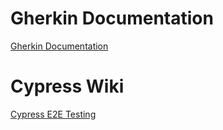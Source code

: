 # Gherkin Documentation
[Gherkin Documentation](https://cucumber.io/docs/gherkin/reference/)

# Cypress Wiki
[Cypress E2E Testing](https://docs.cypress.io/app/end-to-end-testing/writing-your-first-end-to-end-test)